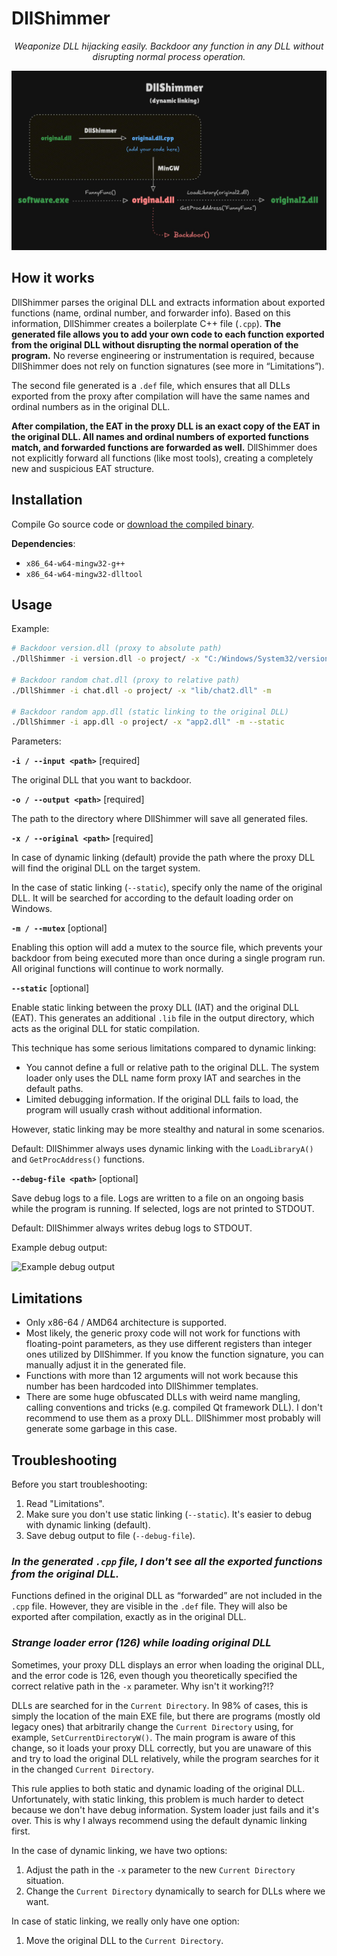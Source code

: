 # DllShimmer

<div style="text-align:center;font-style: italic;">Weaponize DLL hijacking easily. Backdoor any function in any DLL without disrupting normal process operation.</div>

![DllShimmer flowchart](_img/img-1.jpg)

## How it works

DllShimmer parses the original DLL and extracts information about exported functions (name, ordinal number, and forwarder info). Based on this information, DllShimmer creates a boilerplate C++ file (`.cpp`). **The generated file allows you to add your own code to each function exported from the original DLL without disrupting the normal operation of the program.** No reverse engineering or instrumentation is required, because DllShimmer does not rely on function signatures (see more in “Limitations”).

The second file generated is a `.def` file, which ensures that all DLLs exported from the proxy after compilation will have the same names and ordinal numbers as in the original DLL.

**After compilation, the EAT in the proxy DLL is an exact copy of the EAT in the original DLL. All names and ordinal numbers of exported functions match, and forwarded functions are forwarded as well.** DllShimmer does not explicitly forward all functions (like most tools), creating a completely new and suspicious EAT structure.

## Installation

Compile Go source code or [download the compiled binary](https://github.com/Print3M/DllShimmer/releases).

**Dependencies**:

- `x86_64-w64-mingw32-g++`
- `x86_64-w64-mingw32-dlltool`

## Usage

Example:

```bash
# Backdoor version.dll (proxy to absolute path)
./DllShimmer -i version.dll -o project/ -x "C:/Windows/System32/version.dll" -m

# Backdoor random chat.dll (proxy to relative path)
./DllShimmer -i chat.dll -o project/ -x "lib/chat2.dll" -m

# Backdoor random app.dll (static linking to the original DLL)
./DllShimmer -i app.dll -o project/ -x "app2.dll" -m --static
```

Parameters:

**`-i / --input <path>`** [required]

The original DLL that you want to backdoor.

**`-o / --output <path>`** [required]

The path to the directory where DllShimmer will save all generated files.

**`-x / --original <path>`** [required]

In case of dynamic linking (default) provide the path where the proxy DLL will find the original DLL on the target system.

In the case of static linking (`--static`), specify only the name of the original DLL. It will be searched for according to the default loading order on Windows.

**`-m / --mutex`** [optional]

Enabling this option will add a mutex to the source file, which prevents your backdoor from being executed more than once during a single program run. All original functions will continue to work normally.

**`--static`** [optional]

Enable static linking between the proxy DLL (IAT) and the original DLL (EAT). This generates an additional `.lib` file in the output directory, which acts as the original DLL for static compilation.

This technique has some serious limitations compared to dynamic linking:

- You cannot define a full or relative path to the original DLL. The system loader only uses the DLL name form proxy IAT and searches in the default paths.
- Limited debugging information. If the original DLL fails to load, the program will usually crash without additional information.
  
However, static linking may be more stealthy and natural in some scenarios.

Default: DllShimmer always uses dynamic linking with the `LoadLibraryA()` and `GetProcAddress()` functions.

**`--debug-file <path>`** [optional]

Save debug logs to a file. Logs are written to a file on an ongoing basis while the program is running. If selected, logs are not printed to STDOUT.

Default: DllShimmer always writes debug logs to STDOUT.

Example debug output:

![Example debug output](_img/img-2.png)

## Limitations

- Only x86-64 / AMD64 architecture is supported.
- Most likely, the generic proxy code will not work for functions with floating-point parameters, as they use different registers than integer ones utilized by DllShimmer. If you know the function signature, you can manually adjust it in the generated file.
- Functions with more than 12 arguments will not work because this number has been hardcoded into DllShimmer templates.
- There are some huge obfuscated DLLs with weird name mangling, calling conventions and tricks (e.g. compiled Qt framework DLL). I don't recommend to use them as a proxy DLL. DllShimmer most probably will generate some garbage in this case.

## Troubleshooting

Before you start troubleshooting:

1. Read "Limitations".
2. Make sure you don't use static linking (`--static`). It's easier to debug with dynamic linking (default).
3. Save debug output to file (`--debug-file`).

### _In the generated `.cpp` file, I don't see all the exported functions from the original DLL._

Functions defined in the original DLL as “forwarded” are not included in the `.cpp` file. However, they are visible in the `.def` file. They will also be exported after compilation, exactly as in the original DLL.

### _Strange loader error (126) while loading original DLL_

Sometimes, your proxy DLL displays an error when loading the original DLL, and the error code is 126, even though you theoretically specified the correct relative path in the `-x` parameter. Why isn't it working?!?

DLLs are searched for in the `Current Directory`. In 98% of cases, this is simply the location of the main EXE file, but there are programs (mostly old legacy ones) that arbitrarily change the `Current Directory` using, for example, `SetCurrentDirectoryW()`. The main program is aware of this change, so it loads your proxy DLL correctly, but you are unaware of this and try to load the original DLL relatively, while the program searches for it in the changed `Current Directory`.

This rule applies to both static and dynamic loading of the original DLL. Unfortunately, with static linking, this problem is much harder to detect because we don't have debug information. System loader just fails and it's over. This is why I always recommend using the default dynamic linking first.

In the case of dynamic linking, we have two options:

1. Adjust the path in the `-x` parameter to the new `Current Directory` situation.
2. Change the `Current Directory` dynamically to search for DLLs where we want.

In case of static linking, we really only have one option:

1. Move the original DLL to the `Current Directory`.